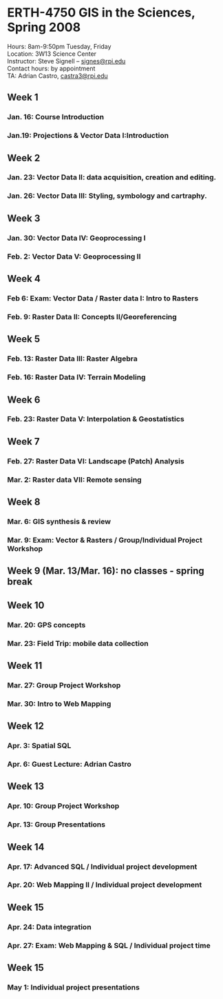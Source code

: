 # ERTH-4750  GIS in the Sciences, Spring 2008  
Hours: 8am-9:50pm Tuesday, Friday  
Location: 3W13 Science Center  
Instructor: Steve Signell – signes@rpi.edu   
Contact hours: by appointment  
TA: Adrian Castro, castra3@rpi.edu   
  
## Week 1 
### Jan. 16: Course Introduction
### Jan.19:  Projections & Vector Data I:Introduction  
## Week 2
### Jan. 23: Vector Data II: data acquisition, creation and editing.
### Jan. 26: Vector Data III: Styling, symbology and cartraphy.
## Week 3 
### Jan. 30: Vector Data IV: Geoprocessing I
### Feb. 2: Vector Data V: Geoprocessing II
## Week 4 
### Feb 6: Exam: Vector Data / Raster data I: Intro to Rasters  
### Feb. 9: Raster Data II:  Concepts II/Georeferencing  
## Week 5 
### Feb. 13: Raster Data III: Raster Algebra 
### Feb. 16: Raster Data IV: Terrain Modeling  
## Week 6 
### Feb. 23: Raster Data V: Interpolation & Geostatistics
## Week 7 
### Feb. 27: Raster Data VI: Landscape (Patch) Analysis
### Mar. 2: Raster data VII: Remote sensing  
## Week 8
### Mar. 6: GIS synthesis & review 
### Mar. 9: Exam: Vector & Rasters / Group/Individual Project Workshop
## Week 9 (Mar. 13/Mar. 16): no classes - spring break  
## Week 10
### Mar. 20: GPS concepts 
### Mar. 23: Field Trip: mobile data collection  
## Week 11
### Mar. 27: Group Project Workshop 
### Mar. 30: Intro to Web Mapping
## Week 12 
### Apr. 3: Spatial SQL 
### Apr. 6: Guest Lecture: Adrian Castro  
## Week 13
### Apr. 10: Group Project Workshop    
### Apr. 13: Group Presentations 
## Week 14 
### Apr. 17: Advanced SQL / Individual project development 
### Apr. 20:  Web Mapping II / Individual project development  
## Week 15
### Apr. 24: Data integration
### Apr. 27: Exam: Web Mapping & SQL / Individual project time     
## Week 15
### May 1: Individual project presentations
